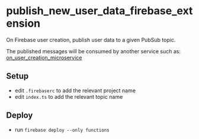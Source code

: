 # publish_new_user_data_firebase_extension

On Firebase user creation, publish user data to a given PubSub topic.

The published messages will be consumed by another service such as: [on_user_creation_microservice](https://github.com/Adventures-In/on_user_creation_microservice)

## Setup 
- edit `.firebaserc` to add the relevant project name
- edit `index.ts` to add the relevant topic name 

## Deploy 
- run `firebase deploy --only functions`